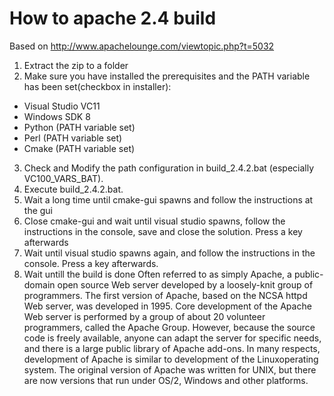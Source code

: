 How to apache 2.4 build
========================

Based on http://www.apachelounge.com/viewtopic.php?t=5032

1. Extract the zip to a folder
2. Make sure you have installed the prerequisites and the PATH variable has been set(checkbox in installer): 
  * Visual Studio VC11 
  * Windows SDK 8 
  * Python (PATH variable set) 
  * Perl (PATH variable set) 
  * Cmake (PATH variable set) 
3. Check and Modify the path configuration in build_2.4.2.bat (especially VC100_VARS_BAT). 
4. Execute build_2.4.2.bat. 
5. Wait a long time until cmake-gui spawns and follow the instructions at the gui 
6. Close cmake-gui and wait until visual studio spawns, follow the instructions in the console, save and close the solution. Press a key afterwards 
7. Wait until visual studio spawns again, and follow the instructions in the console. Press a key afterwards. 
8. Wait untill the build is done 
Often referred to as simply Apache, a public-domain open source Web server developed by a loosely-knit group of programmers. 
The first version of Apache, based on the NCSA httpd Web server, was developed in 1995.
Core development of the Apache Web server is performed by a group of about 20 volunteer programmers, called the Apache Group.
However, because the source code is freely available, anyone can adapt the server for specific needs, and there is a large public library of Apache add-ons. 
In many respects, development of Apache is similar to development of the Linuxoperating system.
The original version of Apache was written for UNIX, but there are now versions that run under OS/2, Windows and other platforms.
